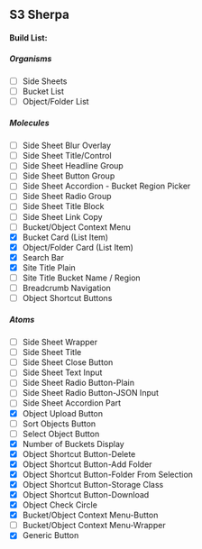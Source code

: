 ## S3 Sherpa

#### Build List:
#####  Organisms
* [ ] Side Sheets
* [ ] Bucket List
* [ ] Object/Folder List

##### Molecules
* [ ] Side Sheet Blur Overlay 
* [ ] Side Sheet Title/Control
* [ ] Side Sheet Headline Group
* [ ] Side Sheet Button Group
* [ ] Side Sheet Accordion - Bucket Region Picker
* [ ] Side Sheet Radio Group
* [ ] Side Sheet Title Block
* [ ] Side Sheet Link Copy
* [ ] Bucket/Object Context Menu
* [x] Bucket Card (List Item)
* [x] Object/Folder Card (List Item)
* [x] Search Bar
* [x] Site Title Plain
* [ ] Site Title Bucket Name / Region
* [ ] Breadcrumb Navigation
* [ ] Object Shortcut Buttons

##### Atoms
* [ ] Side Sheet Wrapper
* [ ] Side Sheet Title
* [ ] Side Sheet Close Button
* [ ] Side Sheet Text Input
* [ ] Side Sheet Radio Button-Plain
* [ ] Side Sheet Radio Button-JSON Input
* [ ] Side Sheet Accordion Part
* [x] Object Upload Button
* [ ] Sort Objects Button
* [ ] Select Object Button
* [x] Number of Buckets Display
* [x] Object Shortcut Button-Delete
* [x] Object Shortcut Button-Add Folder
* [x] Object Shortcut Button-Folder From Selection
* [x] Object Shortcut Button-Storage Class
* [x] Object Shortcut Button-Download
* [x] Object Check Circle
* [x] Bucket/Object Context Menu-Button
* [ ] Bucket/Object Context Menu-Wrapper
* [x] Generic Button
